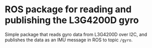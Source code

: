 # ROS package for reading and publishing the L3G4200D gyro
Simple package that reads gyro data from L3G4200D over I2C, and publishes the data as an IMU message in ROS to topic <code>/gyro</code>.

